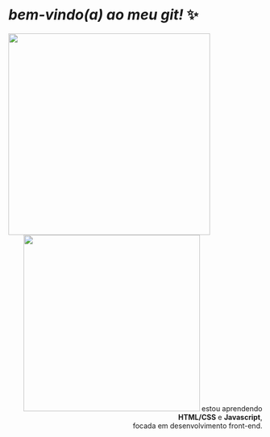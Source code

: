 

 # *bem-vindo(a) ao meu git!* :sparkles: 

<img src="https://pa1.narvii.com/6968/360596b1c90fc787fb17a3325f6994c2900b8488r1-500-268_hq.gif" width="400" align="left">

<p align="right"/> 
<img src="https://steamuserimages-a.akamaihd.net/ugc/782988357732661864/C0C0C893927A3F5E5603F7EE520B90F88AA1E6BA/" width="350"> 
estou aprendendo <b>HTML/CSS</b> e <b>Javascript</b>,<br> focada em desenvolvimento front-end. 
</p>


<!--
**larissabenedet/larissabenedet** is a ✨ _special_ ✨ repository because its `README.md` (this file) appears on your GitHub profile.

